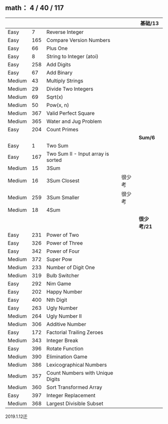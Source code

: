 

## math： 4 / 40 / 117 

|     |     |     |     |  基础/13  |
| --- | --- | --- | --- | --- |
| Easy |7    |Reverse Integer    |
| Easy |165| Compare Version Numbers |
| Easy |66|  Plus One    |
| Easy |8    |String to Integer (atoi)   |
| Easy |258| Add Digits  |
| Easy |67|  Add Binary  |
| Medium |43|  Multiply Strings    |
| Medium |29|  Divide Two Integers |
| Medium |69|  Sqrt(x) |
| Medium |50|  Pow(x, n)   |
| Medium |367| Valid Perfect Square    |
| Medium |365| Water and Jug Problem   |
| Easy |204| Count Primes    |
|     |     |     |     |  **Sum/6**  |
| Easy |1    |Two Sum    |
| Easy |167| Two Sum II - Input array is sorted |
| Medium |15|  3Sum    |
| Medium |16|  3Sum Closest    |很少考|
| Medium |259| 3Sum Smaller    |很少考|
| Medium |18|  4Sum    |
|     |     |     |     |  **很少考/21**  |
| Easy |231| Power of Two    |
| Easy |326| Power of Three  |
| Easy |342| Power of Four   |
| Medium |372| Super Pow   |
| Medium |233| Number of Digit One |
| Medium |319| Bulb Switcher   |
| Easy |292| Nim Game    |
| Easy |202| Happy Number    |
| Easy |400| Nth Digit   |
| Easy |263| Ugly Number |
| Medium |264| Ugly Number II  |
| Medium |306| Additive Number |
| Easy |172| Factorial Trailing Zeroes   |
| Medium |343| Integer Break   |
| Easy |396| Rotate Function |
| Medium |390| Elimination Game    |
| Medium |386| Lexicographical Numbers |
| Medium |357| Count Numbers with Unique Digits    |
| Medium |360| Sort Transformed Array  |
| Easy |397| Integer Replacement |
| Medium |368| Largest Divisible Subset|

2019.1.12迁
